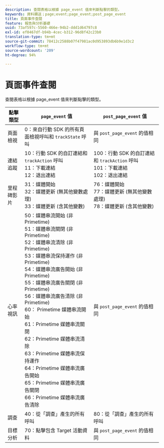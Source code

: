 ```yaml
---
description: 查閱表格以根據 page_event 值來判斷點擊的類型。
keywords: 資料饋送；page;event;page_event;post_page_event
title: 頁面事件查閱
feature: 報告與分析基礎
uuid: 73af597c-5560-466e-94b2-ddd1d64797c8
exl-id: ef0467df-b94b-4cec-b312-96d8f42c23b0
translation-type: tm+mt
source-git-commit: 78412c2588b07f47981ac0d953893db6b9e1d3c2
workflow-type: tm+mt
source-wordcount: '209'
ht-degree: 94%

---
```


# 頁面事件查閱

查閱表格以根據 page_event 值來判斷點擊的類型。

| 點擊類型 | `page_event` 值 | `post_page_event` 值 |
| --- | --- | --- |
| 頁面檢視 | 0：來自行動 SDK 的所有頁面檢視呼叫和 `trackState` 呼叫 | 與 `post_page_event` 的值相同 |
| 連結追蹤 | 10：行動 SDK 的自訂連結和 `trackAction` 呼叫<br>11：下載連結<br>12：退出連結 | 100：行動 SDK 的自訂連結和 `trackAction` 呼叫<br>101：下載連結<br>102：退出連結 |
| 里程碑影片 | 31：媒體開始<br>32：媒體更新 (無其他變數處理)<br>33：媒體更新 (含其他變數) | 76：媒體開始<br>77：媒體更新 (無其他變數處理)<br>78：媒體更新 (含其他變數) |
| 心率視訊 | 50：媒體串流開始 (非 Primetime)<br>51：媒體串流關閉 (非 Primetime)<br>52：媒體串流清除 (非 Primetime) <br>53：媒體串流保持運作 (非 Primetime)<br>54：媒體串流廣告開始 (非 Primetime)<br>55：媒體串流廣告關閉 (非 Primetime)<br>56：媒體串流廣告清除 (非 Primetime)<br>60： Primetime 媒體串流開始<br>61：Primetime 媒體串流關閉<br>62：Primetime 媒體串流清除<br>63：Primetime 媒體串流保持運作<br>64：Primetime 媒體串流廣告開始<br>65：Primetime 媒體串流廣告關閉<br>66：Primetime 媒體串流廣告清除 | 與 `post_page_event` 的值相同 |
| 調查 | 40：從「調查」產生的所有呼叫 | 80：從「調查」產生的所有呼叫 |
| 目標分析 | 70：點擊包含 Target 活動資料 | 與 `post_page_event` 的值相同 |
